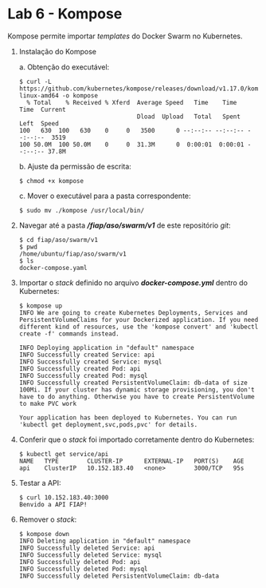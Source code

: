 # Lab 6 - Kompose

Kompose permite importar *templates* do Docker Swarm no Kubernetes.
 
1. Instalação do Kompose

    a. Obtenção do executável:
    ```
    $ curl -L https://github.com/kubernetes/kompose/releases/download/v1.17.0/kompose-linux-amd64 -o kompose
      % Total    % Received % Xferd  Average Speed   Time    Time     Time  Current
                                     Dload  Upload   Total   Spent    Left  Speed
    100   630  100   630    0     0   3500      0 --:--:-- --:--:-- --:--:--  3519
    100 50.0M  100 50.0M    0     0  31.3M      0  0:00:01  0:00:01 --:--:-- 37.8M
    ```
    b. Ajuste da permissão de escrita:
    ```
    $ chmod +x kompose
    ```
    c. Mover o executável para a pasta correspondente:
    ```
    $ sudo mv ./kompose /usr/local/bin/
    ```

2. Navegar até a pasta ***/fiap/aso/swarm/v1*** de este repositório *git*:
    ```
    $ cd fiap/aso/swarm/v1
    $ pwd
    /home/ubuntu/fiap/aso/swarm/v1
    $ ls
    docker-compose.yaml
    ```

3. Importar o *stack* definido no arquivo ***docker-compose.yml*** dentro do Kubernetes:
    ```
    $ kompose up
    INFO We are going to create Kubernetes Deployments, Services and PersistentVolumeClaims for your Dockerized application. If you need different kind of resources, use the 'kompose convert' and 'kubectl create -f' commands instead. 

    INFO Deploying application in "default" namespace 
    INFO Successfully created Service: api            
    INFO Successfully created Service: mysql          
    INFO Successfully created Pod: api                
    INFO Successfully created Pod: mysql              
    INFO Successfully created PersistentVolumeClaim: db-data of size 100Mi. If your cluster has dynamic storage provisioning, you don't have to do anything. Otherwise you have to create PersistentVolume to make PVC work 

    Your application has been deployed to Kubernetes. You can run 'kubectl get deployment,svc,pods,pvc' for details.
    ```

4. Conferir que o *stack* foi importado corretamente dentro do Kubernetes:
    ```
    $ kubectl get service/api
    NAME   TYPE        CLUSTER-IP      EXTERNAL-IP   PORT(S)    AGE
    api    ClusterIP   10.152.183.40   <none>        3000/TCP   95s
    ```

5. Testar a API:
    ```
    $ curl 10.152.183.40:3000
    Benvido a API FIAP!
    ```
6. Remover o *stack*:
    ```
    $ kompose down
    INFO Deleting application in "default" namespace  
    INFO Successfully deleted Service: api            
    INFO Successfully deleted Service: mysql          
    INFO Successfully deleted Pod: api                
    INFO Successfully deleted Pod: mysql              
    INFO Successfully deleted PersistentVolumeClaim: db-data 
    ```
